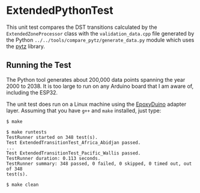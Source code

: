 # ExtendedPythonTest

This unit test compares the DST transitions calculated by the
`ExtendedZoneProcessor` class with the `validation_data.cpp` file generated by
the Python `../../tools/compare_pytz/generate_data.py` module which uses
the [pytz](https://pypi.org/project/pytz/) library.

## Running the Test

The Python tool generates about 200,000 data points spanning the year 2000 to
2038. It is too large to run on any Arduino board that I am aware of, including
the ESP32.

The unit test does run on a Linux machine using the
[EpoxyDuino](https://github.com/bxparks/EpoxyDuino) adapter layer.
Assuming that you have `g++` and `make` installed, just type:

```
$ make

$ make runtests
TestRunner started on 348 test(s).
Test ExtendedTransitionTest_Africa_Abidjan passed.
...
Test ExtendedTransitionTest_Pacific_Wallis passed.
TestRunner duration: 0.113 seconds.
TestRunner summary: 348 passed, 0 failed, 0 skipped, 0 timed out, out of 348
test(s).

$ make clean
```
